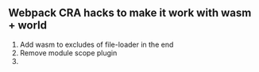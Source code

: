 ## Webpack CRA hacks to make it work with wasm + world
1. Add wasm to excludes of file-loader in the end
2. Remove module scope plugin
3.
